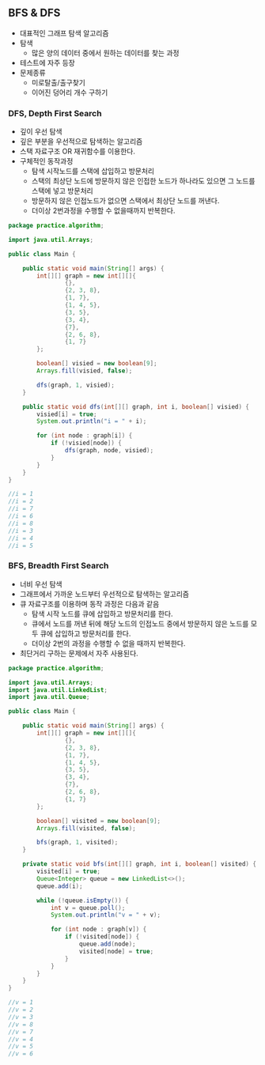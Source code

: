 ## BFS & DFS
- 대표적인 그래프 탐색 알고리즘
- 탐색
  - 많은 양의 데이터 중에서 원하는 데이터를 찾는 과정
- 테스트에 자주 등장
- 문제종류
  - 미로탈출/출구찾기
  - 이어진 덩어리 개수 구하기

### DFS, Depth First Search
- 깊이 우선 탐색
- 깊은 부분을 우선적으로 탐색하는 알고리즘
- 스택 자료구조 OR 재귀함수를 이용한다. 
- 구체적인 동작과정
  - 탐색 시작노드를 스택에 삽입하고 방문처리
  - 스택의 최상단 노드에 방문하지 않은 인접한 노드가 하나라도 있으면 그 노드를 스택에 넣고 방문처리
  - 방문하지 않은 인접노드가 없으면 스택에서 최상단 노드를 꺼낸다. 
  - 더이상 2번과정을 수행할 수 없을때까지 반복한다. 

```java
package practice.algorithm;

import java.util.Arrays;

public class Main {

    public static void main(String[] args) {
        int[][] graph = new int[][]{
                {},
                {2, 3, 8},
                {1, 7},
                {1, 4, 5},
                {3, 5},
                {3, 4},
                {7},
                {2, 6, 8},
                {1, 7}
        };

        boolean[] visied = new boolean[9];
        Arrays.fill(visied, false);

        dfs(graph, 1, visied);
    }

    public static void dfs(int[][] graph, int i, boolean[] visied) {
        visied[i] = true;
        System.out.println("i = " + i);

        for (int node : graph[i]) {
            if (!visied[node]) {
                dfs(graph, node, visied);
            }
        }
    }
}

//i = 1
//i = 2
//i = 7
//i = 6
//i = 8
//i = 3
//i = 4
//i = 5
```


### BFS, Breadth First Search
- 너비 우선 탐색
- 그래프에서 가까운 노드부터 우선적으로 탐색하는 알고리즘
- 큐 자료구조를 이용하며 동작 과정은 다음과 같음
  - 탐색 시작 노드를 큐에 삽입하고 방문처리를 한다. 
  - 큐에서 노드를 꺼낸 뒤에 해당 노드의 인접노드 중에서 방문하지 않은 노드를 모두 큐에 삽입하고 방문처리를 한다. 
  - 더이상 2번의 과정을 수행할 수 없을 때까지 반복한다. 
- 최단거리 구하는 문제에서 자주 사용된다.

  
```java
package practice.algorithm;

import java.util.Arrays;
import java.util.LinkedList;
import java.util.Queue;

public class Main {

    public static void main(String[] args) {
        int[][] graph = new int[][]{
                {},
                {2, 3, 8},
                {1, 7},
                {1, 4, 5},
                {3, 5},
                {3, 4},
                {7},
                {2, 6, 8},
                {1, 7}
        };

        boolean[] visited = new boolean[9];
        Arrays.fill(visited, false);

        bfs(graph, 1, visited);
    }

    private static void bfs(int[][] graph, int i, boolean[] visited) {
        visited[i] = true;
        Queue<Integer> queue = new LinkedList<>();
        queue.add(i);

        while (!queue.isEmpty()) {
            int v = queue.poll();
            System.out.println("v = " + v);

            for (int node : graph[v]) {
                if (!visited[node]) {
                    queue.add(node);
                    visited[node] = true;
                }
            }
        }
    }
}

//v = 1
//v = 2
//v = 3
//v = 8
//v = 7
//v = 4
//v = 5
//v = 6
```

